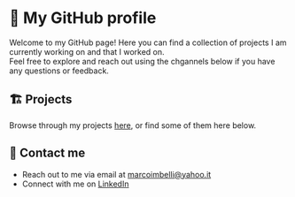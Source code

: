 # 🔭 My GitHub profile
Welcome to my GitHub page! Here you can find a collection of projects I am currently working on and that I worked on. <br>
Feel free to explore and reach out using the chgannels below if you have any questions or feedback.

## 🏗 Projects 
Browse through my projects [here](https://github.com/marcoimbee?tab=repositories), or find some of them here below.

## 🔗 Contact me
  - Reach out to me via email at [marcoimbelli@yahoo.it](mailto:marcoimbelli@yahoo.it)
  - Connect with me on [LinkedIn](www.linkedin.com/in/marco-imbelli-cai)
